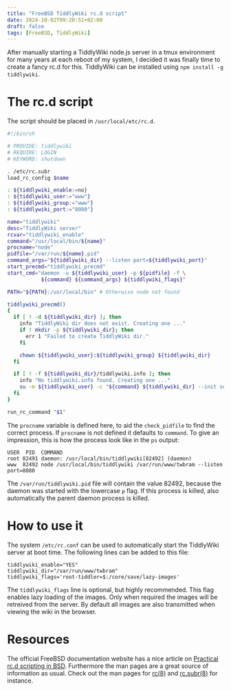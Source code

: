 ```yaml
---
title: "FreeBSD TiddlyWiki rc.d script"
date: 2024-10-02T09:20:51+02:00
draft: false
tags: [FreeBSD, TiddlyWiki]
---
```


After manually starting a TiddlyWiki node.js server in a tmux environment for many years at each reboot of my system, I decided it was finally time to create a fancy rc.d for this. TiddlyWiki can be installed using `npm install -g tiddlywiki`.

# The rc.d script
The script should be placed in `/usr/local/etc/rc.d`.
``` sh
#!/bin/sh

# PROVIDE: tiddlywiki
# REQUIRE: LOGIN
# KEYWORD: shutdown

. /etc/rc.subr
load_rc_config $name

: ${tiddlywiki_enable:=no}
: ${tiddlywiki_user:="www"}
: ${tiddlywiki_group:="www"}
: ${tiddlywiki_port:="8080"}

name="tiddlywiki"
desc="TiddlyWiki server"
rcvar="tiddlywiki_enable"
command="/usr/local/bin/${name}"
procname="node"
pidfile="/var/run/${name}.pid"
command_args="${tiddlywiki_dir} --listen port=${tiddlywiki_port}"
start_precmd="tiddlywiki_precmd"
start_cmd="daemon -u ${tiddlywiki_user} -p ${pidfile} -f \
           ${command} ${command_args} ${tiddlywiki_flags}"

PATH="${PATH}:/usr/local/bin" # Otherwise node not found

tiddlywiki_precmd()
{
  if [ ! -d ${tiddlywiki_dir} ]; then
    info "TiddlyWiki dir does not exist. Creating one ..."
    if ! mkdir -p ${tiddlywiki_dir}; then
      err 1 "Failed to create TiddlyWiki dir."
    fi

    chown ${tiddlywiki_user}:${tiddlywiki_group} ${tiddlywiki_dir}
  fi

  if [ ! -f ${tiddlywiki_dir}/tiddlywiki.info ]; then
    info "No tiddlywiki.info found. Creating one ..."
    su -m ${tiddlywiki_user} -c "${command} ${tiddlywiki_dir} --init server"
  fi
}

run_rc_command "$1"
```

The `procname` variable is defined here, to aid the `check_pidfile` to find the correct process. If `procname` is not defined it defaults to `command`. To give an impression, this is how the process look like in the `ps` output:

```
USER  PID  COMMAND
root 82491 daemon: /usr/local/bin/tiddlywiki[82492] (daemon)
www  82492 node /usr/local/bin/tiddlywiki /var/run/www/twbram --listen port=8080
```

The `/var/run/tiddlywiki.pid` file will contain the value 82492, because the daemon was started with the lowercase `p` flag. If this process is killed, also automatically the parent daemon process is killed.

# How to use it
The system `/etc/rc.conf` can be used to automatically start the TiddlyWiki server at boot time. The following lines can be added to this file:
```
tiddlywiki_enable="YES"
tiddlywiki_dir="/var/run/www/twbram"
tiddlywiki_flags='root-tiddler=$:/core/save/lazy-images'
```

The `tiddlywiki_flags` line is optional, but highly recommended. This flag enables lazy loading of the images. Only when required the images will be retreived from the server. By default all images are also transmitted when viewing the wiki in the browser.

# Resources
The official FreeBSD documentation website has a nice article on [Practical rc.d scripting in BSD](https://docs.freebsd.org/en/articles/rc-scripting/). Furthermore the man pages are a great source of information as usual. Check out the man pages for [rc(8)](https://man.freebsd.org/cgi/man.cgi?query=rc&sektion=8&format=html) and [rc.subr(8)](https://man.freebsd.org/cgi/man.cgi?query=rc.subr&sektion=8&format=html) for instance.
